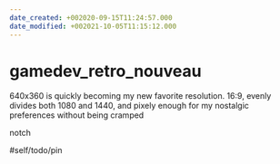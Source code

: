 ```yaml
---
date_created: +002020-09-15T11:24:57.000
date_modified: +002021-10-05T11:15:12.000
---
```


# gamedev_retro_nouveau

640x360 is quickly becoming my new favorite resolution.  16:9, evenly divides both 1080 and 1440, and pixely enough for my nostalgic preferences without being cramped

notch

#self/todo/pin
